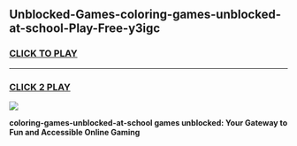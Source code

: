 
## Unblocked-Games-coloring-games-unblocked-at-school-Play-Free-y3igc
<h3>
<a href="https://premium76.site?title=coloring-games-unblocked-at-school&ref=09A">CLICK TO PLAY</a></h3>
<hr>

<h3>
<a href="https://premium76.site?title=coloring-games-unblocked-at-school&ref=09A">CLICK 2 PLAY</a>
  
</h3>

<a href="https://premium76.site?title=coloring-games-unblocked-at-school&ref=09A"><img src="https://clearcache.store/games.png"></a>


**coloring-games-unblocked-at-school games unblocked: Your Gateway to Fun and Accessible Online Gaming**
